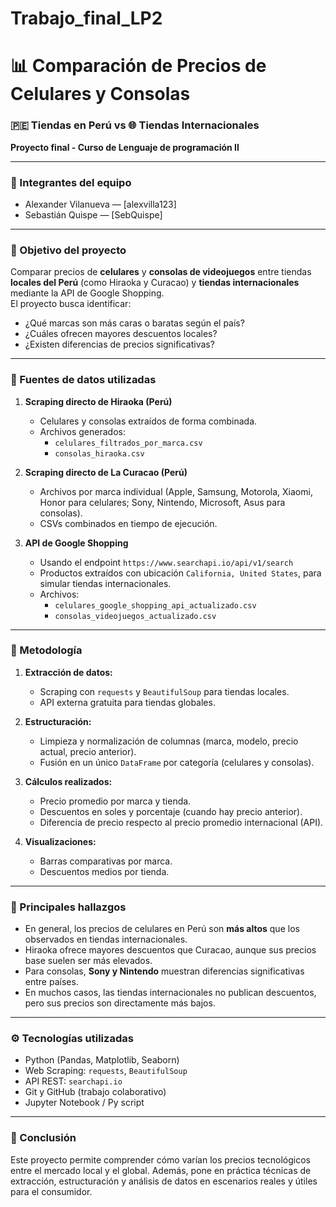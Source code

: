 # Trabajo_final_LP2

# 📊 Comparación de Precios de Celulares y Consolas  
### 🇵🇪 Tiendas en Perú vs 🌐 Tiendas Internacionales  
**Proyecto final - Curso de Lenguaje de programación II**

---

### 👥 Integrantes del equipo
- Alexander Vilanueva — [alexvilla123]
- Sebastián Quispe — [SebQuispe]

---

### 🎯 Objetivo del proyecto
Comparar precios de **celulares** y **consolas de videojuegos** entre tiendas **locales del Perú** (como Hiraoka y Curacao) y **tiendas internacionales** mediante la API de Google Shopping.  
El proyecto busca identificar:
- ¿Qué marcas son más caras o baratas según el país?
- ¿Cuáles ofrecen mayores descuentos locales?
- ¿Existen diferencias de precios significativas?

---

### 🧩 Fuentes de datos utilizadas

1. **Scraping directo de Hiraoka (Perú)**  
   - Celulares y consolas extraídos de forma combinada.  
   - Archivos generados:  
     - `celulares_filtrados_por_marca.csv`  
     - `consolas_hiraoka.csv`

2. **Scraping directo de La Curacao (Perú)**  
   - Archivos por marca individual (Apple, Samsung, Motorola, Xiaomi, Honor para celulares; Sony, Nintendo, Microsoft, Asus para consolas).  
   - CSVs combinados en tiempo de ejecución.

3. **API de Google Shopping**  
   - Usando el endpoint `https://www.searchapi.io/api/v1/search`  
   - Productos extraídos con ubicación `California, United States`, para simular tiendas internacionales.  
   - Archivos:  
     - `celulares_google_shopping_api_actualizado.csv`  
     - `consolas_videojuegos_actualizado.csv`

---

### 🧪 Metodología

1. **Extracción de datos:**
   - Scraping con `requests` y `BeautifulSoup` para tiendas locales.
   - API externa gratuita para tiendas globales.

2. **Estructuración:**
   - Limpieza y normalización de columnas (marca, modelo, precio actual, precio anterior).
   - Fusión en un único `DataFrame` por categoría (celulares y consolas).

3. **Cálculos realizados:**
   - Precio promedio por marca y tienda.
   - Descuentos en soles y porcentaje (cuando hay precio anterior).
   - Diferencia de precio respecto al precio promedio internacional (API).

4. **Visualizaciones:**
   - Barras comparativas por marca.
   - Descuentos medios por tienda.

---

### 📌 Principales hallazgos

- En general, los precios de celulares en Perú son **más altos** que los observados en tiendas internacionales.
- Hiraoka ofrece mayores descuentos que Curacao, aunque sus precios base suelen ser más elevados.
- Para consolas, **Sony y Nintendo** muestran diferencias significativas entre países.
- En muchos casos, las tiendas internacionales no publican descuentos, pero sus precios son directamente más bajos.

---

### ⚙️ Tecnologías utilizadas

- Python (Pandas, Matplotlib, Seaborn)
- Web Scraping: `requests`, `BeautifulSoup`
- API REST: `searchapi.io`
- Git y GitHub (trabajo colaborativo)
- Jupyter Notebook / Py script

---

### 📢 Conclusión

Este proyecto permite comprender cómo varían los precios tecnológicos entre el mercado local y el global. Además, pone en práctica técnicas de extracción, estructuración y análisis de datos en escenarios reales y útiles para el consumidor.

